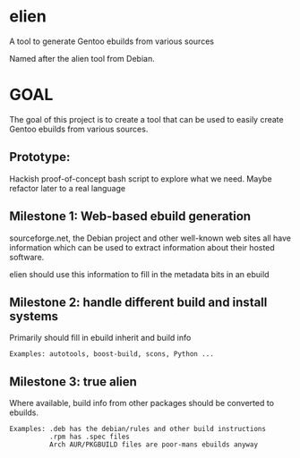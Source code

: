 elien
=====

A tool to generate Gentoo ebuilds from various sources

Named after the alien tool from Debian.

GOAL
====

The goal of this project is to create a tool that can be used to easily create
Gentoo ebuilds from various sources.

Prototype:
----------

Hackish proof-of-concept bash script to explore what we need. Maybe refactor
later to a real language

Milestone 1: Web-based ebuild generation
----------------------------------------
sourceforge.net, the Debian project and other well-known web sites all have
information which can be used to extract information about their hosted
software.

elien should use this information to fill in the metadata bits in an ebuild

Milestone 2: handle different build and install systems
-------------------------------------------------------
Primarily should fill in ebuild inherit and build info

    Examples: autotools, boost-build, scons, Python ...

Milestone 3: true alien
-----------------------

Where available, build info from other packages should be converted to ebuilds.

    Examples: .deb has the debian/rules and other build instructions
              .rpm has .spec files
              Arch AUR/PKGBUILD files are poor-mans ebuilds anyway
